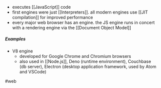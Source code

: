- executes [[JavaScript]] code
- first engines were just [[Interpreters]]. all modern engines use [[JIT compilation]] for improved performance
- every major web browser has an engine. the JS engine runs in concert with a rendering engine via the [[Document Object Model]]

##### Examples
- V8 engine
	- developed for Google Chrome and Chromium browsers
	- also used in [[Node.js]], Deno (runtime environment), Couchbase (db server), Electron (desktop application framework, used by Atom and VSCode)

#web